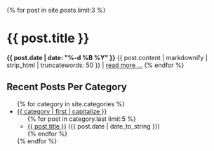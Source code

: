 {% for post in site.posts limit:3 %}
  <h1>{{ post.title }}</h1>
  <span><strong>{{ post.date | date: "%-d %B %Y" }}</strong></span>
  {{ post.content | markdownify | strip_html | truncatewords: 50 }}  | <a href="{{ post.url }}">read more ...</a>
{% endfor %}

<h2>Recent Posts Per Category</h2>
<ul>
{% for category in site.categories %}
  <li><a href="{{ site.url }}/categories/{{ category | first }}.html" name="{{ category | first }}">{{ category | first | capitalize }}</a>
    <ul>
    {% for post in category.last limit:5 %}
      <li>
        <a href="{{ post.url }}">{{ post.title }}</a> ({{ post.date | date_to_string }})
      </li>
    {% endfor %}
    </ul>
  </li>
{% endfor %}
</ul>
